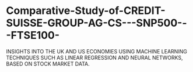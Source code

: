 # Comparative-Study-of-CREDIT-SUISSE-GROUP-AG-CS---SNP500---FTSE100-
INSIGHTS INTO THE UK AND US ECONOMIES USING MACHINE LEARNING TECHNIQUES SUCH AS LINEAR REGRESSION AND NEURAL NETWORKS, BASED ON STOCK MARKET DATA.
